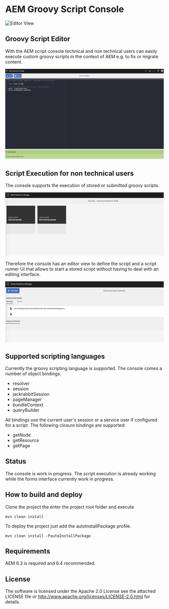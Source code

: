 # AEM  Groovy Script Console

![Editor View](https://travis-ci.org/thomashartm/aem-script-console.svg?branch=master "Travis CI")


## Groovy Script Editor

With the AEM script console technical and non technical users can easily execute custom groovy scripts in the context of AEM e.g. to fix or migrate content. 

![Editor View](https://github.com/thomashartm/aem-script-console/blob/screenshots/pictures/editor.jpeg "AEM Script Console Overview")

## Script Execution for non technical users

The console supports the execution of stored or submitted groovy scripts. 

![Editor View](https://github.com/thomashartm/aem-script-console/blob/screenshots/pictures/overview.jpeg "AEM Script Console Editor")

Therefore the console has an editor view to define the script and 
a script runner UI that allows to start a stored script without having to deal with an editing interface.

![Editor View](https://github.com/thomashartm/aem-script-console/blob/screenshots/pictures/script-ui.jpeg "AEM Script Console Editor")

## Supported scripting languages
Currently the groovy scripting language is supported. 
The console comes a number of object bindings:
- resolver
- session
- jackrabbitSession
- pageManager
- bundleContext
- queryBuilder

All bindings use the current user's session or a service user if configured for a script.
The following closure bindings are supported:

- getNode
- getResource
- getPage

## Status
The console is work in progress. The script execution is already working while the forms interface currently work in progress.

## How to build and deploy
Clone the project the enter the project root folder and execute 
```
mvn clean install 
```

To deploy the project just add the autoInstallPackage profile.
```
mvn clean install -PautoInstallPackage
```

## Requirements
AEM 6.3 is required and 6.4 recommended.

## License
The software is licensed under the Apache 2.0 License see the attached LICENSE file or 
http://www.apache.org/licenses/LICENSE-2.0.html for details.
